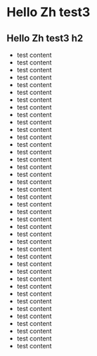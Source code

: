 # Hello Zh test3
## Hello Zh test3 h2

- test content
- test content
- test content
- test content
- test content
- test content
- test content
- test content
- test content
- test content
- test content
- test content
- test content
- test content
- test content
- test content
- test content
- test content
- test content
- test content
- test content
- test content
- test content
- test content
- test content
- test content
- test content
- test content
- test content
- test content
- test content
- test content
- test content
- test content
- test content
- test content
- test content
- test content
- test content
- test content
